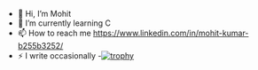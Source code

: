 - 👋 Hi, I’m Mohit
- 🌱 I’m currently learning C
- 📫 How to reach me https://www.linkedin.com/in/mohit-kumar-b255b3252/
- ⚡ I write occasionally
-[![trophy](https://github-profile-trophy.vercel.app/Mohit-005ryo-ma)](https://github.com/ryo-ma/github-profile-trophy)
